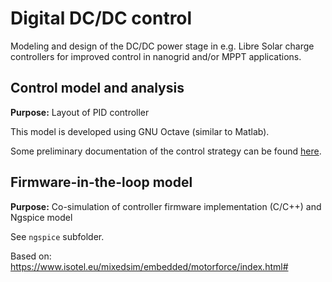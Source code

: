 # Digital DC/DC control

Modeling and design of the DC/DC power stage in e.g. Libre Solar charge controllers for improved control in nanogrid and/or MPPT applications.

## Control model and analysis

**Purpose:** Layout of PID controller

This model is developed using GNU Octave (similar to Matlab).

Some preliminary documentation of the control strategy can be found [here](http://learn.libre.solar/b/dc-control/development/digital_control.html).

## Firmware-in-the-loop model

**Purpose:** Co-simulation of controller firmware implementation (C/C++) and Ngspice model

See `ngspice` subfolder.

Based on: https://www.isotel.eu/mixedsim/embedded/motorforce/index.html#
